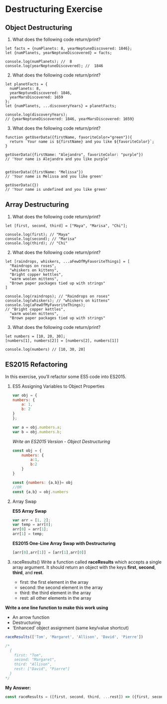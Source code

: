 # Destructuring Exercise
## Object Destructuring

1. What does the following code return/print?
```
let facts = {numPlanets: 8, yearNeptuneDiscovered: 1846};
let {numPlanets, yearNeptuneDiscovered} = facts;

console.log(numPlanets); //  8
console.log(yearNeptuneDiscovered); //  1846
```

2. What does the following code return/print?
```
let planetFacts = {
  numPlanets: 8,
  yearNeptuneDiscovered: 1846,
  yearMarsDiscovered: 1659
};
let {numPlanets, ...discoveryYears} = planetFacts;

console.log(discoveryYears); 
// {yearNeptuneDiscovered: 1846, yearMarsDiscovered: 1659}
```

3. What does the following code return/print?

```
function getUserData({firstName, favoriteColor="green"}){
  return `Your name is ${firstName} and you like ${favoriteColor}`;
}

getUserData({firstName: "Alejandro", favoriteColor: "purple"}) 
// 'Your name is Alejandro and you like purple'


getUserData({firstName: "Melissa"}) 
// 'Your name is Melissa and you like green'

getUserData({}) 
// 'Your name is undefined and you like green'
```

## Array Destructuring

1. What does the following code return/print?
```
let [first, second, third] = ["Maya", "Marisa", "Chi"];
 
console.log(first); // "Maya"
console.log(second); // "Marisa"
console.log(third); // "Chi"
```


2. What does the following code return/print?
```
let [raindrops, whiskers, ...aFewOfMyFavoriteThings] = [
  "Raindrops on roses",
  "whiskers on kittens",
  "Bright copper kettles",
  "warm woolen mittens",
  "Brown paper packages tied up with strings"
]

console.log(raindrops); // "Raindrops on roses"
console.log(whiskers); // "whiskers on kittens"
console.log(aFewOfMyFavoriteThings); 
// "Bright copper kettles",
  "warm woolen mittens",
  "Brown paper packages tied up with strings"
```

3. What does the following code return/print?

```
let numbers = [10, 20, 30];
[numbers[1], numbers[2]] = [numbers[2], numbers[1]]

console.log(numbers) // [10, 30, 20]
```


## ES2015 Refactoring
In this exercise, you’ll refactor some ES5 code into ES2015.

1. ES5 Assigning Variables to Object Properties

    ``` js
    var obj = {
    numbers: {
        a: 1,
        b: 2
    }
    };

    var a = obj.numbers.a;
    var b = obj.numbers.b;
    ```

    *Write an ES2015 Version - Object Destructuring*

    ```js
    const obj = {
        numbers: {
            a:1,
            b:2
        }
    }

    const {numbers: {a,b}}= obj
    //OR
    const {a,b} = obj.numbers
    ```

2. Array Swap
 
    **ES5 Array Swap**
    ```js 
    var arr = [1, 2];
    var temp = arr[0];
    arr[0] = arr[1];
    arr[1] = temp;
    ```

    **ES2015 One-Line Array Swap with Destructuring**
    ```js
    [arr[0],arr[1]] = [arr[1],arr[0]]
    ```
3. raceResults()
  Write a function called **raceResults** which accepts a single array argument. It should return an object with the keys **first**, **second**, **third**, and **rest**.

    - first: the first element in the array
    - second: the second element in the array
    - third: the third element in the array
    - rest: all other elements in the array

  **Write a one line function to make this work using** 
  - An arrow function
  - Destructuring
  - ‘Enhanced’ object assignment (same key/value shortcut)
  
  ```js
  raceResults(['Tom', 'Margaret', 'Allison', 'David', 'Pierre'])

  /*
    {
      first: "Tom",
      second: "Margaret",
      third: "Allison",
      rest: ["David", "Pierre"]
    }
  */
  ```
  **My Answer:**
  ```js
  const raceResults = ([first, second, third, ...rest]) => ({first, second, third, rest})

  ```